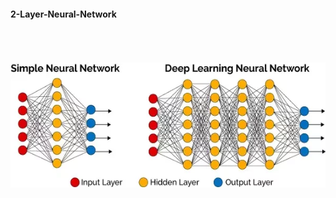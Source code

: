#### 2-Layer-Neural-Network
<br>
<br>
<br>
<img height='200' src="https://github.com/samiarja/2-Layer-Neural-Network/blob/master/NN-and-DL.png" alt="A Nice Visualization"/>
<br>

